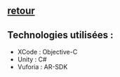 ## [retour](/Readme.md)

## Technologies utilisées :

- XCode : Objective-C
- Unity : C#
- Vuforia : AR-SDK